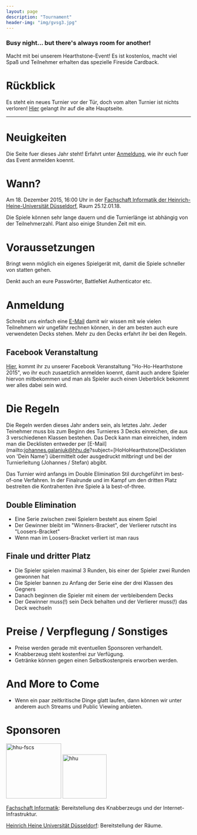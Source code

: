 ```yaml
---
layout: page
description: "Tournament"
header-img: "img/gvsg3.jpg"
---
```


### Busy night... but there's always room for another!

Macht mit bei unserem Hearthstone-Event! Es ist kostenlos, macht viel Spaß und Teilnehmer erhalten
das spezielle Fireside Cardback.

# Rückblick
Es steht ein neues Turnier vor der Tür, doch vom alten Turnier ist nichts verloren! [Hier](index2014/) gelangt ihr auf die alte Hauptseite.

<hr>

# Neuigkeiten
Die Seite fuer dieses Jahr steht! Erfahrt unter [Anmeldung](#registration), wie ihr euch fuer das Event anmelden koennt.

<a name="date"></a>

# Wann?
Am 18. Dezember 2015, 16:00 Uhr in der [Fachschaft Informatik der Heinrich-Heine-Universität Düsseldorf](https://www.google.de/maps/place/Fachschaft+Informatik+der+Heinrich-Heine-Universit%C3%A4t+D%C3%BCsseldorf/@51.188008,6.796884,17z/data=!3m1!4b1!4m2!3m1!1s0x47b8cb01a3005e3d:0xd8b29e6eb59bb734 "FS Informatik"), Raum 25.12.01.18.

Die Spiele können sehr lange dauern und die Turnierlänge ist abhängig von der Teilnehmerzahl.
Plant also einige Stunden Zeit mit ein.

# Voraussetzungen
Bringt wenn möglich ein eigenes Spielgerät mit, damit die Spiele schneller von statten gehen.

Denkt auch an eure Passwörter, BattleNet Authenticator etc.

<a name="registration"></a>

# Anmeldung
Schreibt uns einfach eine [E-Mail](mailto:johannes.galanjuk@hhu.de?subject=[HoHoHeartstone]Anmeldung 'Dein Name') damit wir wissen mit wie vielen Teilnehmern wir ungefähr rechnen können, in der am besten auch eure verwendeten Decks stehen. Mehr zu den Decks erfahrt ihr bei den Regeln.

## Facebook Veranstaltung

[Hier](https://www.facebook.com/events/1678386149111162/), kommt ihr zu unserer Facebook Veranstaltung "Ho-Ho-Hearthstone 2015", wo ihr euch zusaetzlich anmelden koennt, damit auch andere Spieler hiervon mitbekommen und man als Spieler auch einen Ueberblick bekommt wer alles dabei sein wird.

<a name="rules"></a>

# Die Regeln
Die Regeln werden dieses Jahr anders sein, als letztes Jahr.
Jeder Teinehmer muss bis zum Beginn des Turnieres 3 Decks einreichen, die aus 3 verschiedenen Klassen bestehen. Das Deck kann man einreichen, indem man die Decklisten entweder per [E-Mail](mailto:johannes.galanjuk@hhu.de?subject=[HoHoHearthstone]Decklisten von 'Dein Name') übermittelt oder ausgedruckt mitbringt und bei der Turnierleitung (Johannes / Stefan) abgibt.

Das Turnier wird anfangs im Double Elimination Stil durchgef&uuml;hrt im best-of-one Verfahren. In der Finalrunde und im Kampf um den dritten Platz bestreiten die Kontrahenten ihre Spiele à la best-of-three.

## Double Elimination
* Eine Serie zwischen zwei Spielern besteht aus einem Spiel
* Der Gewinner bleibt im "Winners-Bracket", der Verlierer rutscht ins "Loosers-Bracket"
* Wenn man im Loosers-Bracket verliert ist man raus

## Finale und dritter Platz
* Die Spieler spielen maximal 3 Runden, bis einer der Spieler zwei Runden gewonnen hat
* Die Spieler bannen zu Anfang der Serie eine der drei Klassen des Gegners
* Danach beginnen die Spieler mit einem der verbleibendem Decks
* Der Gewinner muss(!) sein Deck behalten und der Verlierer muss(!) das Deck wechseln

# Preise / Verpflegung / Sonstiges
* Preise werden gerade mit eventuellen Sponsoren verhandelt.
* Knabberzeug steht kostenfrei zur Verfügung.
* Getränke können gegen einen Selbstkostenpreis erworben werden.

# And More to Come
* Wenn ein paar zeitkritische Dinge glatt laufen, dann können wir unter anderem auch Streams und Public Viewing anbieten.

# Sponsoren
<img src="{{ site.baseurl }}/img/hhufscs.png" height="150px" alt="hhu-fscs">
<img src="{{ site.baseurl }}/img/hhu.png" height="120px" alt="hhu">

[Fachschaft Informatik](http://hhu-fscs.de): Bereitstellung des Knabberzeugs und der Internet-Infrastruktur.

[Heinrich Heine Universität Düsseldorf](http://hhu.de): Bereitstellung der Räume.
